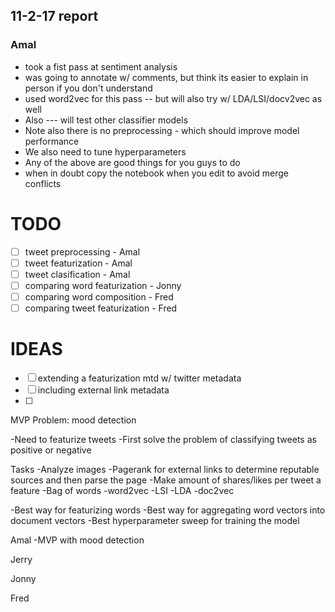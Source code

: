 ## 11-2-17 report
### Amal
 - took a fist pass at sentiment analysis
 - was going to annotate w/ comments, but think its easier to explain in person if you don't understand
 - used word2vec for this pass -- but will also try w/ LDA/LSI/docv2vec as well
 - Also --- will test other classifier models
 - Note also there is no preprocessing - which should improve model performance
 - We also need to tune hyperparameters
 - Any of the above are good things for you guys to do
 - when in doubt copy the notebook when you edit to avoid merge conflicts

# TODO
- [ ] tweet preprocessing - Amal
- [ ] tweet featurization - Amal
- [ ] tweet clasification - Amal
- [ ] comparing word featurization - Jonny
- [ ] comparing word composition - Fred
- [ ] comparing tweet featurization - Fred

# IDEAS
- [ ] extending a featurization mtd w/ twitter metadata
- [ ] including external link metadata
- [ ] 

MVP Problem: mood detection 

-Need to featurize tweets
-First solve the problem of classifying tweets as positive or negative

Tasks
-Analyze images 
-Pagerank for external links to determine reputable sources and then parse the page
-Make amount of shares/likes per tweet a feature
-Bag of words
-word2vec
-LSI
-LDA
-doc2vec

-Best way for featurizing words
-Best way for aggregating word vectors into document vectors
-Best hyperparameter sweep for training the model


Amal
-MVP with mood detection 

Jerry

Jonny

Fred

